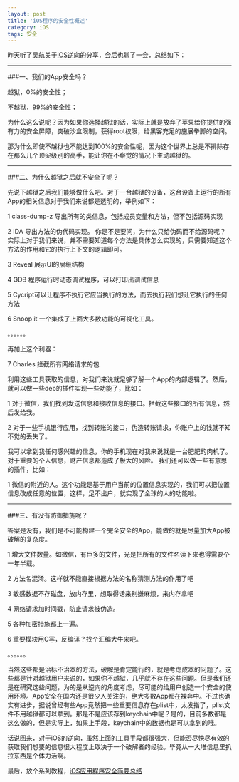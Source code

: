 ```yaml
---
layout: post
title: 'iOS程序的安全性概述'
category: iOS
tags: 安全
---
```



昨天听了[吴航](http://weibo.com/hangcom?topnav=1&wvr=5&topsug=1)关于[iOS逆向](http://weibo.com/iosre?topnav=1&wvr=5&topsug=1)的分享，会后也聊了一会，总结如下：

----

###一、我们的App安全吗？

越狱，0%的安全性；

不越狱，99%的安全性；

为什么这么说呢？因为如果你选择越狱的话，实际上就是放弃了苹果给你提供的强有力的安全屏障，突破沙盒限制，获得root权限，给黑客充足的施展拳脚的空间。

那为什么即使不越狱也不能达到100%的安全性呢，因为这个世界上总是不排除存在那么几个顶尖级别的高手，能让你在不察觉的情况下主动越狱的。

----

###二、为什么越狱之后就不安全了呢？

先说下越狱之后我们能够做什么吧。对于一台越狱的设备，这台设备上运行的所有App的相关信息对于我们来说都是透明的，举例如下：

1 class-dump-z 导出所有的类信息，包括成员变量和方法，但不包括源码实现

2 IDA 导出方法的伪代码实现。 你是不是要问，为什么只给伪码而不给源码呢？实际上对于我们来说，并不需要知道每个方法是具体怎么实现的，只需要知道这个方法的作用和它的执行上下文的逻辑即可。

3 Reveal 展示UI的层级结构

4 GDB 程序运行时动态调试程序，可以打印出调试信息

5 Cycript可以让程序不执行它应当执行的方法，而去执行我们想让它执行的任何方法

6 Snoop it 一个集成了上面大多数功能的可视化工具。

。。。。。。

再加上这个利器：

7 Charles 拦截所有网络请求的包

利用这些工具获取的信息，对我们来说就足够了解一个App的内部逻辑了。然后，就可以做一些deb的插件实现一些功能了，比如：

1 对于微信，我们找到发送信息和接收信息的接口。拦截这些接口的所有信息，然后发给我。

2 对于一些手机银行应用，找到转账的接口，伪造转账请求，你账户上的钱就不知不觉的丢失了。

我可以拿到我任何感兴趣的信息，你的手机现在对我来说就是一台肥肥的肉机了。对于重要的个人信息，财产信息都造成了极大的风险。
我们还可以做一些有意思的插件，比如：

1 微信的附近的人。这个功能是基于用户当前的位置信息实现的，我们可以把位置信息改成任意的位置，这样，足不出户，就实现了全球的人的功能啦。

----
###三、有没有防御措施呢？

答案是没有，我们是不可能构建一个完全安全的App，能做的就是尽量加大App被破解的复杂度。

1 增大文件数量。如微信，有巨多的文件，光是把所有的文件名读下来也得需要个一年半载。

2 方法名混淆。这样就不能直接根据方法的名称猜测方法的作用了吧

3 敏感数据不存磁盘，放内存里，想取得话来别嫌麻烦，来内存拿吧

4 网络请求加时间戳，防止请求被伪造。

5 各种加密措施都上一遍。

6 重要模块用C写，反编译？找个汇编大牛来吧。

。。。。。。

当然这些都是治标不治本的方法，破解是肯定能行的，就是考虑成本的问题了。这些都是针对越狱用户来说的，如果你不越狱，几乎就不存在这些问题。但是我们还是在研究这些问题，为的是从逆向的角度考虑，尽可能的给用户创造一个安全的使用环境。App安全在国内还是很少人关注的，绝大多数App都在裸奔中。不过也确实有进步，据说曾经有些App竟然把一些重要信息存在plist中，太发指了，plist文件不用越狱都可以拿到。那是不是应该存到keychain中呢？是的，目前多数都是这么做的，但是实际上，如果上手段，keychain中的数据也是可以拿到的哦。

话说回来，对于iOS的逆向，虽然上面的工具手段都很强大，但能否尽快尽有效的获取我们想要的信息很大程度上取决于一个破解者的经验。毕竟从一大堆信息里扒拉东西是个体力活啊。

最后，放个系列教程，[iOS应用程序安全简要总结](http://wufawei.com/2013/11/ios-application-security-summary/)

